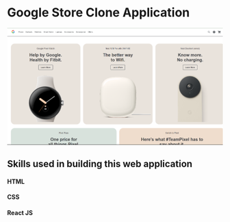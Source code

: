 # Google Store Clone Application

![Alt text](google-web.png)

## Skills used in building this web application

#### HTML

#### CSS

#### React JS
